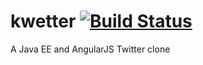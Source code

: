 # kwetter [![Build Status](https://travis-ci.com/nscharrenberg/Kwetter.svg?token=5x6yjpR6sy4QGw9jRK7x&branch=master)](https://travis-ci.com/nscharrenberg/Kwetter)
A Java EE and AngularJS Twitter clone

